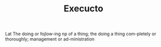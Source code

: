 ---
title: Execucto
letter: E
permalink: "/definitions/bld-execucto.html"
body: Lat The doing or fojlow-ing np of a thing; the doing a thing com-pletely or
  thoroughly; management or ad-ministration
published_at: '2018-07-07'
source: Black's Law Dictionary 2nd Ed (1910)
layout: post
---